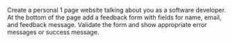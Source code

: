 Create a personal 1 page website talking about you as a software developer. At the bottom of the page add a feedback form with fields for name, email, and feedback message. Validate the form and show appropriate error messages or success message.
